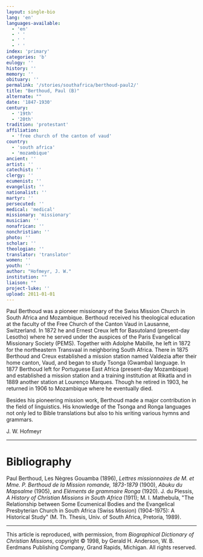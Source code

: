 ```yaml
---
layout: single-bio
lang: 'en'
languages-available:
  - 'en'
  - ' '
  - ' '
  - ' '
index: 'primary'
categories: 'b'
eulogy: ''
history: ''
memory: ''
obituary: ''
permalink: '/stories/southafrica/berthoud-paul2/'
title: "Berthoud, Paul (B)"
alternate: ""
date: '1847-1930'
century:
  - '19th'
  - '20th'
tradition: 'protestant'
affiliation:
  - 'free church of the canton of vaud'
country:
  - 'south africa'
  - 'mozambique'
ancient: ''
artist: ''
catechist: ''
clergy: ''
ecumenist: ''
evangelist: ''
nationalist: ''
martyr: ''
persecuted: ''
medical: 'medical'
missionary: 'missionary'
musician: ''
nonafrican: ''
nonchristian: ''
photo: ''
scholar: ''
theologian: ''
translator: 'translator'
women: ''
youth: ''
author: "Hofmeyr, J. W."
institution: ""
liaison: ""
project-luke: ''
upload: 2011-01-01
---
```




Paul Berthoud was a pioneer missionary of the Swiss Mission Church in South Africa and Mozambique. Berthoud received his theological education at the faculty of the Free Church of the Canton Vaud in Lausanne, Switzerland. In 1872 he and Ernest Creux left for Basutoland (present-day Lesotho) where he served under the auspices of the Paris Evangelical Missionary Society (PEMS). Together with Adolphe Mabille, he left in 1872 for the northeastern Transvaal in neighboring South Africa. There in 1875 Berthoud and Creux established a mission station named Valdezia after their home canton, Vaud, and began to study Tsonga (Gwamba) language. In 1877 Berthoud left for Portuguese East Africa (present-day Mozambique) and established a mission station and a training institution at Rikatla and in 1889 another station at Lourenço Marques. Though he retired in 1903, he returned in 1906 to Mozambique where he eventually died.

Besides his pioneering mission work, Berthoud made a major contribution in the field of linguistics. His knowledge of the Tsonga and Ronga languages not only led to Bible translations but also to his writing various hymns and grammars.

J. W. Hofmeyr

---

# Bibliography

Paul Berthoud, Les Nègres Gouamba (1896), *Lettres missionnaires de M. et Mme. P. Berthoud de la Mission romande, 1873-1879* (1900), *Abuku du Mapsalme* (1905), and *Eléments de grammaire Ronga* (1920). J. du Plessis, *A History of Christian Missions in South Africa* (1911); M. I. Mathebula, "The Relationship between Some Ecumenical Bodies and the Evangelical Presbyterian Church in South Africa (Swiss Mission) (1904-1975): A Historical Study" (M. Th. Thesis, Univ. of South Africa, Pretoria, 1989).

---

This article is reproduced, with permission, from *Biographical Dictionary of Christian Missions*, copyright © 1998, by Gerald H. Anderson, W. B. Eerdmans Publishing Company, Grand Rapids, Michigan. All rights reserved.
